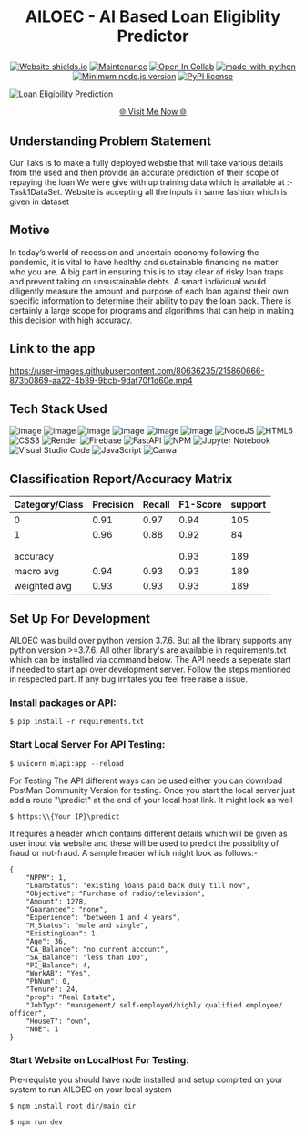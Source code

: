 
  <h1><p align="center"><b><b>AILOEC - AI Based Loan Eligiblity Predictor</b></b>
</p></h1>

<div align="center">

  <a href="">![Website shields.io](https://img.shields.io/website-up-down-green-red/http/shields.io.svg)</a>
  <a href="">![Maintenance](https://img.shields.io/badge/Maintained%3F-yes-green.svg)</a>
  <a href="">![Open In Collab](https://colab.research.google.com/assets/colab-badge.svg)</a>
  <a href="">[![made-with-python](https://img.shields.io/badge/Made%20with-Python-1f425f.svg)](https://www.python.org/)</a>
  <a href="">[![Minimum node.js version](https://badgen.net/npm/node/express)](https://npmjs.com/package/express)</a>
  <a href="">[![PyPI license](https://img.shields.io/pypi/l/ansicolortags.svg)](https://pypi.python.org/pypi/ansicolortags/)</a>
</div>

![Loan Eligibility Prediction](https://user-images.githubusercontent.com/80636235/215766035-9725be67-246f-4c86-a2bb-ea5f251209b6.jpg)
<!-- [![VISIT NOW]([https://i.imgur.com/ltoeZAt.png](https://user-images.githubusercontent.com/80636235/215766035-9725be67-246f-4c86-a2bb-ea5f251209b6.jpg))](https://www.youtube.com/watch?v=XfDXwT79xRA) -->
<p align="Center"><a href="https://loan-eligibility.onrender.com/" > 🌐 Visit Me Now 🌐</a></p>


<!-- [![Watch the video]([https://i.imgur.com/ltoeZAt.png](https://ibb.co/YbwMNDk))] -->
## Understanding Problem Statement

Our Taks is to make a fully deployed webstie that will take various details from the used and then provide an accurate prediction of their scope of repaying the loan
We were give with up training data which is available at :- Task1DataSet. Website is accepting all the inputs in same fashion which is given in dataset


## Motive
In today’s world of recession and uncertain economy following the pandemic, it is vital to have healthy and sustainable financing no matter who you are. A big part in ensuring this is to stay clear of risky loan traps and prevent taking on unsustainable debts. A smart individual would diligently measure the amount and purpose of each loan against their own specific information to determine their ability to pay the loan back. There is certainly a large scope for programs and algorithms that can help in making this decision with high accuracy.

<!-- ## Why Streamlit?
Streamlit is a free and open-source framework to rapidly build and share beautiful machine learning and data science web apps. It is a Python-based library specifically designed for machine learning engineers. Data scientists or machine learning engineers are not web developers and they're not interested in spending weeks learning to use these frameworks to build web apps. Instead, they want a tool that is easier to learn and to use, as long as it can display data and collect needed parameters for modeling. Streamlit allows you to create a stunning-looking application with only a few lines of code.

Streamlit is the easiest way especially for people with no front-end knowledge to put their code into a web application:

- No front-end (html, js, css) experience or knowledge is required.
- You don't need to spend days or months to create a web app, you can create a really beautiful machine learning or data science app in only a few hours or even minutes.
- It is compatible with the majority of Python libraries (e.g. pandas, matplotlib, seaborn, plotly, Keras, PyTorch, SymPy(latex)).
- Less code is needed to create amazing web apps.
- Data caching simplifies and speeds up computation pipelines. -->

## Link to the app




https://user-images.githubusercontent.com/80636235/215860666-873b0869-aa22-4b39-9bcb-9daf70f1d60e.mp4


## Tech Stack Used

![image](https://img.shields.io/badge/Python-3776AB?style=for-the-badge&logo=python&logoColor=white)
![image](https://img.shields.io/badge/Numpy-013243?style=for-the-badge&logo=numpy&logoColor=white)
![image](https://img.shields.io/badge/Pandas-130654?style=for-the-badge&logo=pandas&logoColor=white)
![image](https://img.shields.io/badge/Matplotlib-11557C?style=for-the-badge&logo=Matplotlib&logoColor=white)
![image](https://img.shields.io/badge/Seaborn-50537F?style=for-the-badge&logo=Seaborn&logoColor=white)
![image](https://img.shields.io/badge/scikit_learn-F7931E?style=for-the-badge&logo=scikit-learn&logoColor=white)
![NodeJS](https://img.shields.io/badge/node.js-6DA55F?style=for-the-badge&logo=node.js&logoColor=white)
![HTML5](https://img.shields.io/badge/html5-%23E34F26.svg?style=for-the-badge&logo=html5&logoColor=white)
![CSS3](https://img.shields.io/badge/css3-%231572B6.svg?style=for-the-badge&logo=css3&logoColor=white)
![Render](https://img.shields.io/badge/Render-%46E3B7.svg?style=for-the-badge&logo=render&logoColor=white)
![Firebase](https://img.shields.io/badge/firebase-%23039BE5.svg?style=for-the-badge&logo=firebase)
![FastAPI](https://img.shields.io/badge/FastAPI-005571?style=for-the-badge&logo=fastapi)
![NPM](https://img.shields.io/badge/NPM-%23CB3837.svg?style=for-the-badge&logo=npm&logoColor=white)
![Jupyter Notebook](https://img.shields.io/badge/jupyter-%23FA0F00.svg?style=for-the-badge&logo=jupyter&logoColor=white)
![Visual Studio Code](https://img.shields.io/badge/Visual%20Studio%20Code-0078d7.svg?style=for-the-badge&logo=visual-studio-code&logoColor=white)
![JavaScript](https://img.shields.io/badge/javascript-%23323330.svg?style=for-the-badge&logo=javascript&logoColor=%23F7DF1E)
![Canva](https://img.shields.io/badge/Canva-%2300C4CC.svg?style=for-the-badge&logo=Canva&logoColor=white)

## Classification Report/Accuracy Matrix

| Category/Class  | Precision | Recall | F1-Score | support |
| ------------- | ------------- | ------------- | ------------- | ------------- |
| 0  | 0.91  | 0.97 | 0.94 | 105 |
| 1  | 0.96  | 0.88 | 0.92 | 84 |
|   |   |  |  |
|   |   |  |  |
accuracy |  |  | 0.93 | 189 |
| macro avg  | 0.94  | 0.93 | 0.93 | 189 |
| weighted avg | 0.93  | 0.93 | 0.93 | 189 |



## Set Up For Development

AILOEC was build over python version 3.7.6. But all the library supports any python version >=3.7.6. All other library's are available in requirements.txt which can be installed via command below. The API needs a seperate start if needed to start api over development server. Follow the steps mentioned in respected part. If any bug irritates you feel free raise a issue.

### Install packages or API:

```
$ pip install -r requirements.txt
```

### Start Local Server For API Testing:

```
$ uvicorn mlapi:app --reload
```

For Testing The API different ways can be used either you can download PostMan Community Version for testing. Once you start the local server just add a route "\predict" at the end of your local host link. It might look as well

```
$ https:\\{Your IP}\predict
```

It requires a header which contains different details which will be given as user input via website and these will be used to predict the possiblity of fraud or not-fraud. A sample header which might look as follows:-

```
{
    "NPPM": 1,
    "LoanStatus": "existing loans paid back duly till now",
    "Objective": "Purchase of radio/television",
    "Amount": 1278,
    "Guarantee": "none",
    "Experience": "between 1 and 4 years",
    "M_Status": "male and single",
    "ExistingLoan": 1,
    "Age": 36,
    "CA_Balance": "no current account",
    "SA_Balance": "less than 100",
    "PI_Balance": 4,
    "WorkAB": "Yes",
    "PhNum": 0,
    "Tenure": 24,
    "prop": "Real Estate",
    "JobTyp": "management/ self-employed/highly qualified employee/ officer",
    "HouseT": "own",
    "NOE": 1
}
```


### Start Website on LocalHost For Testing:

Pre-requiste you should have node installed and setup complted on your system to run AILOEC on your local system 

```
$ npm install root_dir/main_dir
```

```
$ npm run dev
```
